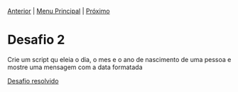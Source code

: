 [Anterior](Desafio1.md) | [Menu Principal](/README.md/) | [Próximo](Desafio3.md)  

# Desafio 2  

Crie um script qu eleia o dia, o mes e o ano de nascimento de uma pessoa e mostre uma mensagem com a data formatada  

[Desafio resolvido](/Desafios/desafio002.py/)